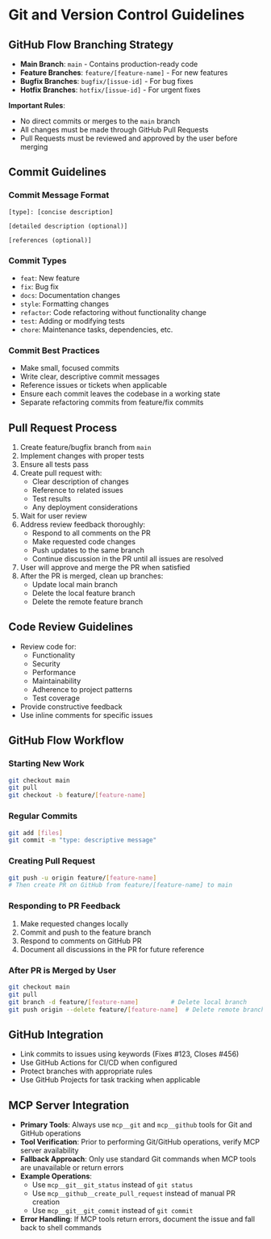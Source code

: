 # Git and Version Control Guidelines

## GitHub Flow Branching Strategy

- **Main Branch**: `main` - Contains production-ready code
- **Feature Branches**: `feature/[feature-name]` - For new features
- **Bugfix Branches**: `bugfix/[issue-id]` - For bug fixes
- **Hotfix Branches**: `hotfix/[issue-id]` - For urgent fixes

**Important Rules**:

- No direct commits or merges to the `main` branch
- All changes must be made through GitHub Pull Requests
- Pull Requests must be reviewed and approved by the user before merging

## Commit Guidelines

### Commit Message Format

```text
[type]: [concise description]

[detailed description (optional)]

[references (optional)]
```

### Commit Types

- `feat`: New feature
- `fix`: Bug fix
- `docs`: Documentation changes
- `style`: Formatting changes
- `refactor`: Code refactoring without functionality change
- `test`: Adding or modifying tests
- `chore`: Maintenance tasks, dependencies, etc.

### Commit Best Practices

- Make small, focused commits
- Write clear, descriptive commit messages
- Reference issues or tickets when applicable
- Ensure each commit leaves the codebase in a working state
- Separate refactoring commits from feature/fix commits

## Pull Request Process

1. Create feature/bugfix branch from `main`
2. Implement changes with proper tests
3. Ensure all tests pass
4. Create pull request with:
   - Clear description of changes
   - Reference to related issues
   - Test results
   - Any deployment considerations
5. Wait for user review
6. Address review feedback thoroughly:
   - Respond to all comments on the PR
   - Make requested code changes
   - Push updates to the same branch
   - Continue discussion in the PR until all issues are resolved
7. User will approve and merge the PR when satisfied
8. After the PR is merged, clean up branches:
   - Update local main branch
   - Delete the local feature branch
   - Delete the remote feature branch

## Code Review Guidelines

- Review code for:
  - Functionality
  - Security
  - Performance
  - Maintainability
  - Adherence to project patterns
  - Test coverage
- Provide constructive feedback
- Use inline comments for specific issues

## GitHub Flow Workflow

### Starting New Work

```bash
git checkout main
git pull
git checkout -b feature/[feature-name]
```

### Regular Commits

```bash
git add [files]
git commit -m "type: descriptive message"
```

### Creating Pull Request

```bash
git push -u origin feature/[feature-name]
# Then create PR on GitHub from feature/[feature-name] to main
```

### Responding to PR Feedback

1. Make requested changes locally
2. Commit and push to the feature branch
3. Respond to comments on GitHub PR
4. Document all discussions in the PR for future reference

### After PR is Merged by User

```bash
git checkout main
git pull
git branch -d feature/[feature-name]         # Delete local branch
git push origin --delete feature/[feature-name]  # Delete remote branch
```

## GitHub Integration

- Link commits to issues using keywords (Fixes #123, Closes #456)
- Use GitHub Actions for CI/CD when configured
- Protect branches with appropriate rules
- Use GitHub Projects for task tracking when applicable

## MCP Server Integration

- **Primary Tools**: Always use `mcp__git` and `mcp__github` tools for Git and GitHub operations
- **Tool Verification**: Prior to performing Git/GitHub operations, verify MCP server availability
- **Fallback Approach**: Only use standard Git commands when MCP tools are unavailable or return errors
- **Example Operations**:
  - Use `mcp__git__git_status` instead of `git status`
  - Use `mcp__github__create_pull_request` instead of manual PR creation
  - Use `mcp__git__git_commit` instead of `git commit`
- **Error Handling**: If MCP tools return errors, document the issue and fall back to shell commands
